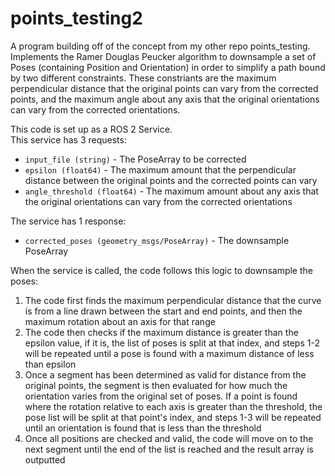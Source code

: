 # points_testing2
<p>A program building off of the concept from my other repo points_testing. Implements the Ramer Douglas Peucker algorithm to downsample a set of Poses (containing Position and Orientation) in order to simplify a path bound by two different constraints. These constriants are the maximum perpendicular distance that the original points can vary from the corrected points, and the maximum angle about any axis that the original orientations can vary from the corrected orientations.</p>
<p>This code is set up as a ROS 2 Service.<br>This service has 3 requests:
<ul>
  <li><code>input_file (string)</code> - The PoseArray to be corrected</li>
  <li><code>epsilon (float64)</code> - The maximum amount that the perpendicular distance between the original points and the corrected points can vary</li>
  <li><code>angle_threshold (float64)</code> - The maximum amount about any axis that the original orientations can vary from the corrected orientations</li>
</ul>

The service has 1 response:
<ul>
  <li><code>corrected_poses (geometry_msgs/PoseArray)</code> - The downsample PoseArray</li></ul>
  
When the service is called, the code follows this logic to downsample the poses:

1. The code first finds the maximum perpendicular distance that the curve is from a line drawn between the start and end points, and then the maximum rotation about an axis for that range
2. The code then checks if the maximum distance is greater than the epsilon value, if it is, the list of poses is split at that index, and steps 1-2 will be repeated until a pose is found with a maximum distance of less than epsilon
3. Once a segment has been determined as valid for distance from the original points, the segment is then evaluated for how much the orientation varies from the original set of poses. If a point is found where the rotation relative to each axis is greater than the threshold, the pose list will be split at that point's index, and steps 1-3 will be repeated until an orientation is found that is less than the threshold
4. Once all positions are checked and valid, the code will move on to the next segment until the end of the list is reached and the result array is outputted

</p>

